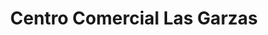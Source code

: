 ---
title: "Centro Comercial Las Garzas"
url: /lecheria/centro-comercial-las-garzas/
shop: Einkaufszentrum
---